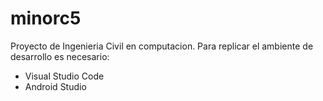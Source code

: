 # minorc5
Proyecto de Ingenieria Civil en computacion.
Para replicar el ambiente de desarrollo es necesario:

- Visual Studio Code
- Android Studio
